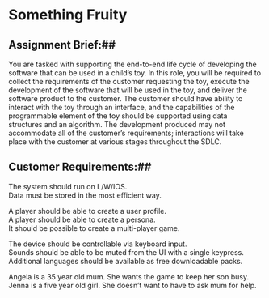 # Something Fruity

## Assignment Brief:##
You are tasked with supporting the end-to-end life cycle of developing the software that can be used in a child’s toy. In this role, you will be required to collect the requirements of the customer requesting the toy, execute the development of the software that will be used in the toy, and deliver the software product to the customer. 
The customer should have ability to interact with the toy through an interface, and the capabilities of the programmable element of the toy should be supported using data structures and an algorithm. The development produced may not accommodate all of the customer’s requirements; interactions will take place with the customer at various stages throughout the SDLC. 

## Customer Requirements:##
The system should run on L/W/IOS.  
Data must be stored in the most efficient way.

A player should be able to create a user profile.  
A player should be able to create a persona.   
It should be possible to create a multi-player game.

The device should be controllable via keyboard input.  
Sounds should be able to be muted from the UI with a single keypress.  
Additional languages should be available as free downloadable packs.

Angela is a 35 year old mum. She wants the game to keep her son busy.  
Jenna is a five year old girl. She doesn’t want to have to ask mum for help.

